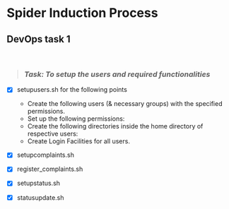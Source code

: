 
# Spider Induction Process
## DevOps task 1 <br>
<br>

>### _**Task:** To setup the users and required functionalities_

* [x] setupusers.sh for the following points
    * Create the following users (& necessary groups) with the specified permissions. 
    * Set up the following permissions:
    * Create the following directories inside the home directory of respective users:
    * Create Login Facilities for all users.

* [x] setupcomplaints.sh 
* [x] register_complaints.sh
* [x] setupstatus.sh
* [x] statusupdate.sh